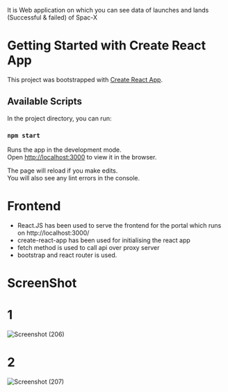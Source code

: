 It is Web application on which you can see data of launches and lands (Successful & failed) of Spac-X

# Getting Started with Create React App

This project was bootstrapped with [Create React App](https://github.com/facebook/create-react-app).

## Available Scripts

In the project directory, you can run:

### `npm start`

Runs the app in the development mode.\
Open [http://localhost:3000](http://localhost:3000) to view it in the browser.

The page will reload if you make edits.\
You will also see any lint errors in the console.



# Frontend

* React.JS has been used to serve the frontend for the portal which runs on http://localhost:3000/
* create-react-app has been used for initialising the react app
* fetch method  is used to call api  over proxy server
* bootstrap and react router is used.

# ScreenShot

# 1  
![Screenshot (206)](https://user-images.githubusercontent.com/44099058/115001521-582aaa80-9ec1-11eb-8033-86e1c7a16dc4.png)

# 2
![Screenshot (207)](https://user-images.githubusercontent.com/44099058/115001537-5c56c800-9ec1-11eb-8b16-8523f4900747.png)







